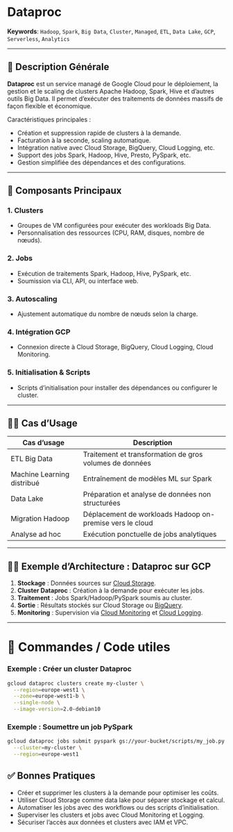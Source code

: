 # Dataproc

**Keywords**: `Hadoop`, `Spark`, `Big Data`, `Cluster`, `Managed`, `ETL`, `Data Lake`, `GCP`, `Serverless`, `Analytics`

---

## 🧠 Description Générale

**Dataproc** est un service managé de Google Cloud pour le déploiement, la gestion et le scaling de clusters Apache Hadoop, Spark, Hive et d’autres outils Big Data. Il permet d’exécuter des traitements de données massifs de façon flexible et économique.

Caractéristiques principales :
- Création et suppression rapide de clusters à la demande.
- Facturation à la seconde, scaling automatique.
- Intégration native avec Cloud Storage, BigQuery, Cloud Logging, etc.
- Support des jobs Spark, Hadoop, Hive, Presto, PySpark, etc.
- Gestion simplifiée des dépendances et des configurations.

---

## 🧰 Composants Principaux

### 1. **Clusters**
- Groupes de VM configurées pour exécuter des workloads Big Data.
- Personnalisation des ressources (CPU, RAM, disques, nombre de nœuds).

### 2. **Jobs**
- Exécution de traitements Spark, Hadoop, Hive, PySpark, etc.
- Soumission via CLI, API, ou interface web.

### 3. **Autoscaling**
- Ajustement automatique du nombre de nœuds selon la charge.

### 4. **Intégration GCP**
- Connexion directe à Cloud Storage, BigQuery, Cloud Logging, Cloud Monitoring.

### 5. **Initialisation & Scripts**
- Scripts d’initialisation pour installer des dépendances ou configurer le cluster.

---

## 🧑‍💼 Cas d’Usage

| Cas d’usage                         | Description |
|------------------------------------|-------------|
| ETL Big Data                        | Traitement et transformation de gros volumes de données |
| Machine Learning distribué          | Entraînement de modèles ML sur Spark |
| Data Lake                           | Préparation et analyse de données non structurées |
| Migration Hadoop                    | Déplacement de workloads Hadoop on-premise vers le cloud |
| Analyse ad hoc                      | Exécution ponctuelle de jobs analytiques |

---

## 🧑‍🔬 Exemple d’Architecture : Dataproc sur GCP

1. **Stockage** : Données sources sur [Cloud Storage](../Storage/storage.md).
2. **Cluster Dataproc** : Création à la demande pour exécuter les jobs.
3. **Traitement** : Jobs Spark/Hadoop/PySpark soumis au cluster.
4. **Sortie** : Résultats stockés sur Cloud Storage ou [BigQuery](../BigQuery/bigquery.md).
5. **Monitoring** : Supervision via [Cloud Monitoring](../CloudMonitoring/cloudmonitoring.md) et [Cloud Logging](../CloudLogging/cloudlogging.md).

---

# 🚀 Commandes / Code utiles

### Exemple : Créer un cluster Dataproc

```bash
gcloud dataproc clusters create my-cluster \
  --region=europe-west1 \
  --zone=europe-west1-b \
  --single-node \
  --image-version=2.0-debian10
```

### Exemple : Soumettre un job PySpark

```bash
gcloud dataproc jobs submit pyspark gs://your-bucket/scripts/my_job.py \
  --cluster=my-cluster \
  --region=europe-west1
```

## ✅ Bonnes Pratiques

- Créer et supprimer les clusters à la demande pour optimiser les coûts.
- Utiliser Cloud Storage comme data lake pour séparer stockage et calcul.
- Automatiser les jobs avec des workflows ou des scripts d’initialisation.
- Superviser les clusters et jobs avec Cloud Monitoring et Logging.
- Sécuriser l’accès aux données et clusters avec IAM et VPC.
